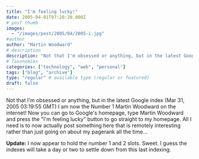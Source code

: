 ```yaml
---
title: "I'm feeling lucky!"
date: 2005-04-01T07:20:20.000Z
# post thumb
images:
  - "/images/post/2005/04/2005-i.jpg"
#author
author: "Martin Woodward"
# description
description: "Not that I'm obsessed or anything, but in the latest Google index (Mar 31, 2005 03:19:55 GMT) I am now the Number 1 Martin Woodward on the internet."
# Taxonomies
categories: ["technology", "web", "personal"]
tags: ["blog", "archive"]
type: "regular" # available type (regular or featured)
draft: false
---
```


Not that I'm obsessed or anything, but in the latest Google index (Mar 31, 2005 03:19:55 GMT) I am now the Number 1 Martin Woodward on the internet! Now you can go to Google's homepage, type Martin Woodward and press the "I'm feeling lucky" button to go straight to my homepage. All I need is to now actually post something here that is remotely interesting rather than just going on about my pagerank all the time...

**Update:** I now appear to hold the number 1 and 2 slots. Sweet. I guess the indexes will take a day or two to settle down from this last indexing.
